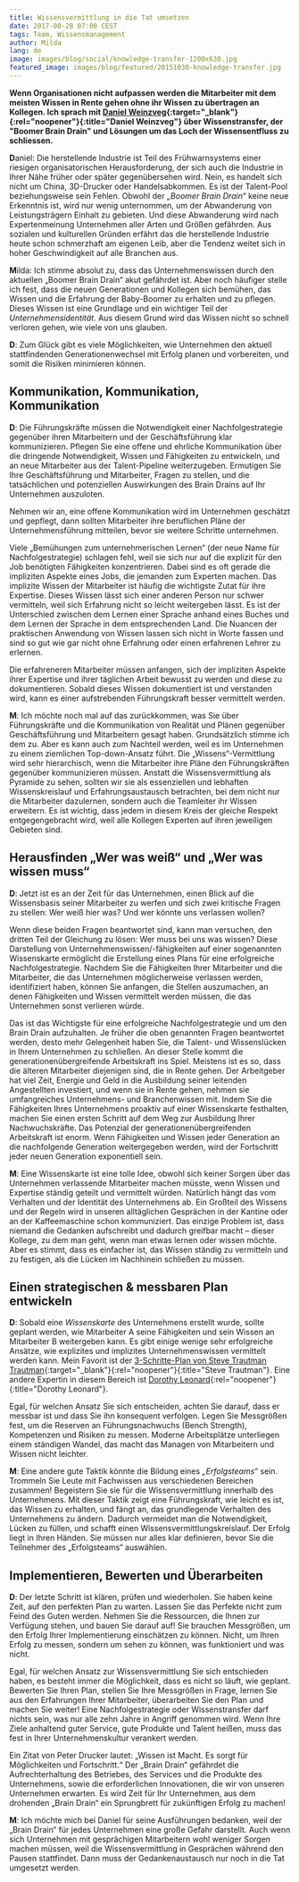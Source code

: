 ```yaml
---
title: Wissensvermittlung in die Tat umsetzen
date: 2017-08-28 07:00 CEST
tags: Team, Wissensmanagement
author: Milda
lang: de
image: images/blog/social/knowledge-transfer-1200x630.jpg
featured_image: images/blog/featured/20151030-knowledge-transfer.jpg
---
```

**Wenn Organisationen nicht aufpassen werden die Mitarbeiter mit dem meisten Wissen in Rente gehen ohne ihr Wissen zu übertragen an Kollegen. Ich sprach mit [Daniel Weinzveg](http://www.dweinzveg.com/){:target="_blank"}{:rel="noopener"}{:title="Daniel Weinzveg"} über Wissenstransfer, der "Boomer Brain Drain" und Lösungen um das Loch der Wissensentfluss zu schliessen.**

**D**aniel: Die herstellende Industrie ist Teil des Frühwarnsystems einer riesigen organisatorischen Herausforderung, der sich auch die Industrie in Ihrer Nähe früher oder später gegenübersehen wird. Nein, es handelt sich nicht um China, 3D-Drucker oder Handelsabkommen. Es ist der Talent-Pool beziehungsweise sein Fehlen. Obwohl der *„Boomer Brain Drain“* keine neue Erkenntnis ist, wird nur wenig unternommen, um der Abwanderung von Leistungsträgern Einhalt zu gebieten. Und diese Abwanderung wird nach Expertenmeinung Unternehmen aller Arten und Größen gefährden. Aus sozialen und kulturellen Gründen erfährt das die herstellende Industrie heute schon schmerzhaft am eigenen Leib, aber die Tendenz weitet sich in hoher Geschwindigkeit auf alle Branchen aus.

**M**ilda: Ich stimme absolut zu, dass das Unternehmenswissen durch den aktuellen „Boomer Brain Drain“ akut gefährdet ist. Aber noch häufiger stelle ich fest, dass die neuen Generationen und Kollegen sich bemühen, das Wissen und die Erfahrung der Baby-Boomer zu erhalten und zu pflegen. Dieses Wissen ist eine Grundlage und ein wichtiger Teil der *Unternehmensidentität*. Aus diesem Grund wird das Wissen nicht so schnell verloren gehen, wie viele von uns glauben.  

**D**: Zum Glück gibt es viele Möglichkeiten, wie Unternehmen den aktuell stattfindenden Generationenwechsel mit Erfolg planen und vorbereiten, und somit die Risiken minimieren können.

## Kommunikation, Kommunikation, Kommunikation

**D**: Die Führungskräfte müssen die Notwendigkeit einer Nachfolgestrategie gegenüber ihren Mitarbeitern und der Geschäftsführung klar kommunizieren. Pflegen Sie eine offene und ehrliche Kommunikation über die dringende Notwendigkeit, Wissen und Fähigkeiten zu entwickeln, und an neue Mitarbeiter aus der Talent-Pipeline weiterzugeben. Ermutigen Sie Ihre Geschäftsführung und Mitarbeiter, Fragen zu stellen, und die tatsächlichen und potenziellen Auswirkungen des Brain Drains auf Ihr Unternehmen auszuloten.

Nehmen wir an, eine offene Kommunikation wird im Unternehmen geschätzt und gepflegt, dann sollten Mitarbeiter ihre beruflichen Pläne der Unternehmensführung mitteilen, bevor sie weitere Schritte unternehmen.

Viele „Bemühungen zum unternehmerischen Lernen“ (der neue Name für Nachfolgestrategie) schlagen fehl, weil sie sich nur auf die explizit für den Job benötigten Fähigkeiten konzentrieren. Dabei sind es oft gerade die impliziten Aspekte eines Jobs, die jemanden zum Experten machen. Das implizite Wissen der Mitarbeiter ist häufig die wichtigste Zutat für ihre Expertise. Dieses Wissen lässt sich einer anderen Person nur schwer vermitteln, weil sich Erfahrung nicht so leicht weitergeben lässt. Es ist der Unterschied zwischen dem Lernen einer Sprache anhand eines Buches und dem Lernen der Sprache in dem entsprechenden Land. Die Nuancen der praktischen Anwendung von Wissen lassen sich nicht in Worte fassen und sind so gut wie gar nicht ohne Erfahrung oder einen erfahrenen Lehrer zu erlernen.

Die erfahreneren Mitarbeiter müssen anfangen, sich der impliziten Aspekte ihrer Expertise und ihrer täglichen Arbeit bewusst zu werden und diese zu dokumentieren. Sobald dieses Wissen dokumentiert ist und verstanden wird, kann es einer aufstrebenden Führungskraft besser vermittelt werden.

**M**: Ich möchte noch mal auf das zurückkommen, was Sie über Führungskräfte und die Kommunikation von Realität und Plänen gegenüber Geschäftsführung und Mitarbeitern gesagt haben. Grundsätzlich stimme ich dem zu. Aber es kann auch zum Nachteil werden, weil es im Unternehmen zu einem ziemlichen Top-down-Ansatz führt. Die „Wissens“-Vermittlung wird sehr hierarchisch, wenn die Mitarbeiter ihre Pläne den Führungskräften gegenüber kommunizieren müssen. Anstatt die Wissensvermittlung als Pyramide zu sehen, sollten wir sie als essenziellen und lebhaften Wissenskreislauf und Erfahrungsaustausch betrachten, bei dem nicht nur die Mitarbeiter dazulernen, sondern auch die Teamleiter ihr Wissen erweitern. Es ist wichtig, dass jedem in diesem Kreis der gleiche Respekt entgegengebracht wird, weil alle Kollegen Experten auf ihren jeweiligen Gebieten sind.

## Herausfinden „Wer was weiß“ und „Wer was wissen muss“

**D**: Jetzt ist es an der Zeit für das Unternehmen, einen Blick auf die Wissensbasis seiner Mitarbeiter zu werfen und sich zwei kritische Fragen zu stellen: Wer weiß hier was? Und wer könnte uns verlassen wollen?

Wenn diese beiden Fragen beantwortet sind, kann man versuchen, den dritten Teil der Gleichung zu lösen: Wer muss bei uns was wissen? Diese Darstellung von Unternehmenswissen/-fähigkeiten auf einer sogenannten Wissenskarte ermöglicht die Erstellung eines Plans für eine erfolgreiche Nachfolgestrategie. Nachdem Sie die Fähigkeiten Ihrer Mitarbeiter und die Mitarbeiter, die das Unternehmen möglicherweise verlassen werden, identifiziert haben, können Sie anfangen, die Stellen auszumachen, an denen Fähigkeiten und Wissen vermittelt werden müssen, die das Unternehmen sonst verlieren würde.

Das ist das Wichtigste für eine erfolgreiche Nachfolgestrategie und um den Brain Drain aufzuhalten. Je früher die oben genannten Fragen beantwortet werden, desto mehr Gelegenheit haben Sie, die Talent- und Wissenslücken in Ihrem Unternehmen zu schließen. An dieser Stelle kommt die generationenübergreifende Arbeitskraft ins Spiel. Meistens ist es so, dass die älteren Mitarbeiter diejenigen sind, die in Rente gehen. Der Arbeitgeber hat viel Zeit, Energie und Geld in die Ausbildung seiner leitenden Angestellten investiert, und wenn sie in Rente gehen, nehmen sie umfangreiches Unternehmens- und Branchenwissen mit. Indem Sie die Fähigkeiten Ihres Unternehmens proaktiv auf einer Wissenskarte festhalten, machen Sie einen ersten Schritt auf dem Weg zur Ausbildung Ihrer Nachwuchskräfte. Das Potenzial der generationenübergreifenden Arbeitskraft ist enorm. Wenn Fähigkeiten und Wissen jeder Generation an die nachfolgende Generation weitergegeben werden, wird der Fortschritt jeder neuen Generation exponentiell sein.

**M**: Eine Wissenskarte ist eine tolle Idee, obwohl sich keiner Sorgen über das Unternehmen verlassende Mitarbeiter machen müsste, wenn Wissen und Expertise ständig geteilt und vermittelt würden. Natürlich hängt das vom Verhalten und der Identität des Unternehmens ab. Ein Großteil des Wissens und der Regeln wird in unseren alltäglichen Gesprächen in der Kantine oder an der Kaffeemaschine schon kommuniziert. Das einzige Problem ist, dass niemand die Gedanken aufschreibt und dadurch greifbar macht – dieser Kollege, zu dem man geht, wenn man etwas lernen oder wissen möchte. Aber es stimmt, dass es einfacher ist, das Wissen ständig zu vermitteln und zu festigen, als die Lücken im Nachhinein schließen zu müssen.

## Einen strategischen & messbaren Plan entwickeln

**D**: Sobald eine *Wissenskarte* des Unternehmens erstellt wurde, sollte geplant werden, wie Mitarbeiter A seine Fähigkeiten und sein Wissen an Mitarbeiter B weitergeben kann. Es gibt einige wenige sehr erfolgreiche Ansätze, wie explizites und implizites Unternehmenswissen vermittelt werden kann. Mein Favorit ist der [3-Schritte-Plan von Steve Trautman Trautman](http://stevetrautman.com/3-step-solution/){:target="_blank"}{:rel="noopener"}{:title="Steve Trautman"}. Eine andere Expertin in diesem Bereich ist [Dorothy Leonard](http://www.leonardbartongroup.com/html/team/LBG_Team_Dorothy_01.html){:rel="noopener"}{:title="Dorothy Leonard"}.

Egal, für welchen Ansatz Sie sich entscheiden, achten Sie darauf, dass er messbar ist und dass Sie ihn konsequent verfolgen. Legen Sie Messgrößen fest, um die Reserven an Führungsnachwuchs (Bench Strength), Kompetenzen und Risiken zu messen. Moderne Arbeitsplätze unterliegen einem ständigen Wandel, das macht das Managen von Mitarbeitern und Wissen nicht leichter.

**M**: Eine andere gute Taktik könnte die Bildung eines *„Erfolgsteams“* sein. Trommeln Sie Leute mit Fachwissen aus verschiedenen Bereichen zusammen! Begeistern Sie sie für die Wissensvermittlung innerhalb des Unternehmens. Mit dieser Taktik zeigt eine Führungskraft, wie leicht es ist, das Wissen zu erhalten, und fängt an, das grundlegende Verhalten des Unternehmens zu ändern. Dadurch vermeidet man die Notwendigkeit, Lücken zu füllen, und schafft einen Wissensvermittlungskreislauf. Der Erfolg liegt in Ihren Händen. Sie müssen nur alles klar definieren, bevor Sie die Teilnehmer des „Erfolgsteams“ auswählen.

## Implementieren, Bewerten und Überarbeiten

**D**: Der letzte Schritt ist klären, prüfen und wiederholen. Sie haben keine Zeit, auf den perfekten Plan zu warten. Lassen Sie das Perfekte nicht zum Feind des Guten werden. Nehmen Sie die Ressourcen, die Ihnen zur Verfügung stehen, und bauen Sie darauf auf! Sie brauchen Messgrößen, um den Erfolg Ihrer Implementierung einschätzen zu können. Nicht, um Ihren Erfolg zu messen, sondern um sehen zu können, was funktioniert und was nicht.

Egal, für welchen Ansatz zur Wissensvermittlung Sie sich entschieden haben, es besteht immer die Möglichkeit, dass es nicht so läuft, wie geplant. Bewerten Sie Ihren Plan, stellen Sie Ihre Messgrößen in Frage, lernen Sie aus den Erfahrungen Ihrer Mitarbeiter, überarbeiten Sie den Plan und machen Sie weiter! Eine Nachfolgestrategie oder Wissenstransfer darf nichts sein, was nur alle zehn Jahre in Angriff genommen wird. Wenn Ihre Ziele anhaltend guter Service, gute Produkte und Talent heißen, muss das fest in Ihrer Unternehmenskultur verankert werden.

Ein Zitat von Peter Drucker lautet: „Wissen ist Macht. Es sorgt für Möglichkeiten und Fortschritt.“ Der „Brain Drain“ gefährdet die Aufrechterhaltung des Betriebes, des Services und die Produkte des Unternehmens, sowie die erforderlichen Innovationen, die wir von unseren Unternehmen erwarten. Es wird Zeit für Ihr Unternehmen, aus dem drohenden „Brain Drain“ ein Sprungbrett für zukünftigen Erfolg zu machen!

**M**: Ich möchte mich bei Daniel für seine Ausführungen bedanken, weil der „Brain Drain“ für jedes Unternehmen eine große Gefahr darstellt. Auch wenn sich Unternehmen mit gesprächigen Mitarbeitern wohl weniger Sorgen machen müssen, weil die Wissensvermittlung in Gesprächen während den Pausen stattfindet. Dann muss der Gedankenaustausch nur noch in die Tat umgesetzt werden.
